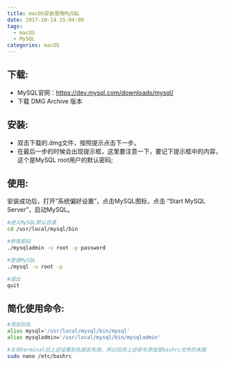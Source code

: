 ```yaml
---
title: macOS安装使用MySQL
date: 2017-10-14 15:04:09
tags:
  - macOS
  - MySQL
categories: macOS
---
```


## 下载:
* MySQL官网：https://dev.mysql.com/downloads/mysql/
* 下载 DMG Archive 版本

<!-- more -->

## 安装:
* 双击下载的.dmg文件，按照提示点击下一步。
* 在最后一步的时候会出现提示框，这里要注意一下，要记下提示框中的内容，这个是MySQL root用户的默认密码;

## 使用:
安装成功后，打开“系统偏好设置”，点击MySQL图标，点击 “Start MySQL Server”，启动MySQL。

```bash
#进入MySQL默认目录
cd /usr/local/mysql/bin

#修改密码
./mysqladmin -u root -p password

#登录MySQL
./mysql -u root -p

#退出
quit

```

## 简化使用命令:

```bash
#添加别名
alias mysql='/usr/local/mysql/bin/mysql'
alias mysqladmin='/usr/local/mysql/bin/mysqladmin'

#关闭terminal后上述设置别名就会失效，所以应将上述命令添加至bashrc文件的末尾
sudo nano /etc/bashrc
```


